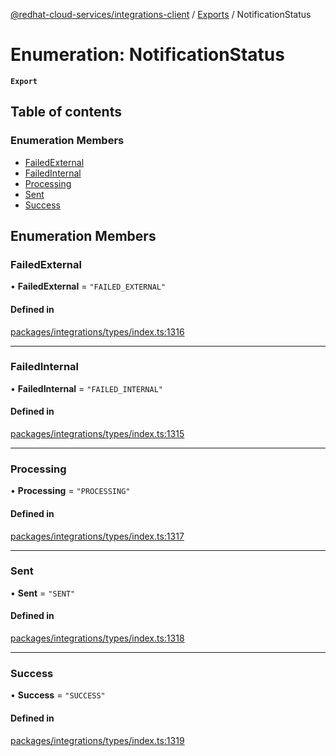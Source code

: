 [@redhat-cloud-services/integrations-client](../README.md) / [Exports](../modules.md) / NotificationStatus

# Enumeration: NotificationStatus

**`Export`**

## Table of contents

### Enumeration Members

- [FailedExternal](NotificationStatus.md#failedexternal)
- [FailedInternal](NotificationStatus.md#failedinternal)
- [Processing](NotificationStatus.md#processing)
- [Sent](NotificationStatus.md#sent)
- [Success](NotificationStatus.md#success)

## Enumeration Members

### FailedExternal

• **FailedExternal** = ``"FAILED_EXTERNAL"``

#### Defined in

[packages/integrations/types/index.ts:1316](https://github.com/mkholjuraev/javascript-clients/blob/master/packages/integrations/types/index.ts#L1316)

___

### FailedInternal

• **FailedInternal** = ``"FAILED_INTERNAL"``

#### Defined in

[packages/integrations/types/index.ts:1315](https://github.com/mkholjuraev/javascript-clients/blob/master/packages/integrations/types/index.ts#L1315)

___

### Processing

• **Processing** = ``"PROCESSING"``

#### Defined in

[packages/integrations/types/index.ts:1317](https://github.com/mkholjuraev/javascript-clients/blob/master/packages/integrations/types/index.ts#L1317)

___

### Sent

• **Sent** = ``"SENT"``

#### Defined in

[packages/integrations/types/index.ts:1318](https://github.com/mkholjuraev/javascript-clients/blob/master/packages/integrations/types/index.ts#L1318)

___

### Success

• **Success** = ``"SUCCESS"``

#### Defined in

[packages/integrations/types/index.ts:1319](https://github.com/mkholjuraev/javascript-clients/blob/master/packages/integrations/types/index.ts#L1319)
